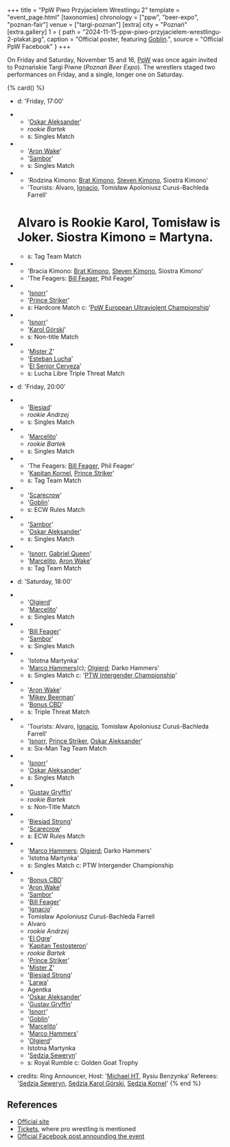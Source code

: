+++
title = "PpW Piwo Przyjacielem Wrestlingu 2"
template = "event_page.html"
[taxonomies]
chronology = ["ppw", "beer-expo", "poznan-fair"]
venue = ["targi-poznan"]
[extra]
city = "Poznań"
[extra.gallery]
1 = { path = "2024-11-15-ppw-piwo-przyjacielem-wrestlingu-2-plakat.jpg", caption = "Official poster, featuring [Goblin](@/w/goblin.md).", source = "Official PpW Facebook" }
+++

On Friday and Saturday, November 15 and 16, [PpW](@/o/ppw.md) was once again invited to Poznańskie Targi Piwne (_Poznań Beer Expo_). The wrestlers staged two performances on Friday, and a single, longer one on Saturday.


{% card() %}
- d: 'Friday, 17:00'
- - '[Oskar Aleksander](@/w/oskar-aleksander.md)'
  - _rookie Bartek_
  - s: Singles Match
- - '[Aron Wake](@/w/aron-wake.md)'
  - '[Sambor](@/w/sambor.md)'
  - s: Singles Match
- - 'Rodzina Kimono: [Brat Kimono](@/w/goblin.md), [Steven Kimono](@/w/biesiad.md), Siostra Kimono'
  - 'Tourists: Alvaro, [Ignacio](@/w/sedzia-kornel.md), Tomisław Apoloniusz Curuś-Bachleda Farrell'
  # Alvaro is Rookie Karol, Tomisław is Joker. Siostra Kimono = Martyna.
  - s: Tag Team Match
- - 'Bracia Kimono: [Brat Kimono](@/w/goblin.md), [Steven Kimono](@/w/biesiad.md), Siostra Kimono'
  - 'The Feagers: [Bill Feager](@/w/feager.md), Phil Feager'
- - '[Isnorr](@/w/isnorr.md)'
  - '[Prince Striker](@/w/royal-striker.md)'
  - s: Hardcore Match
    c: '[PpW European Ultraviolent Championship](@/c/ppw-european-ultraviolent-championship.md)'
- - '[Isnorr](@/w/isnorr.md)'
  - '[Karol Górski](@/w/sedzia-karol-gorski.md)'
  - s: Non-title Match
- - '[Mister Z](@/w/mister-z.md)'
  - '[Esteban Lucha](@/w/biesiad.md)'
  - '[El Senior Cerveza](@/w/goblin.md)'
  - s: Lucha Libre Triple Threat Match

- d: 'Friday, 20:00'
- - '[Biesiad](@/w/biesiad.md)'
  - _rookie Andrzej_
  - s: Singles Match
- - '[Marcelito](@/w/marcelito.md)'
  - _rookie Bartek_
  - s: Singles Match
- - 'The Feagers: [Bill Feager](@/w/feager.md), Phil Feager'
  - '[Kapitan Kornel](@/w/sedzia-kornel.md), [Prince Striker](@/w/royal-striker.md)'
  - s: Tag Team Match
- - '[Scarecrow](@/w/mister-z.md)'
  - '[Goblin](@/w/goblin.md)'
  - s: ECW Rules Match
- - '[Sambor](@/w/sambor.md)'
  - '[Oskar Aleksander](@/w/oskar-aleksander.md)'
  - s: Singles Match
- - '[Isnorr](@/w/isnorr.md), [Gabriel Queen](@/w/gabriel-queen.md)'
  - '[Marcelito](@/w/marcelito.md), [Aron Wake](@/w/aron-wake.md)'
  - s: Tag Team Match

- d: 'Saturday, 18:00'
- - '[Olgierd](@/w/olgierd.md)'
  - '[Marcelito](@/w/marcelito.md)'
  - s: Singles Match
- - '[Bill Feager](@/w/feager.md)'
  - '[Sambor](@/w/sambor.md)'
  - s: Singles Match
- - 'Istotna Martynka'
  - '[Marco Hammers](@/w/marco-hammers.md)(c); [Olgierd](@/w/olgierd.md); Darko Hammers'
  - s: Singles Match
    c: '[PTW Intergender Championship](@/c/ptw-intergender-championship.md)'
- - '[Aron Wake](@/w/aron-wake.md)'
  - '[Mikey Beerman](@/w/goblin.md)'
  - '[Bonus CBD](@/w/gabriel-queen.md)'
  - s: Triple Threat Match
- - 'Tourists: Alvaro, [Ignacio](@/w/sedzia-kornel.md), Tomisław Apoloniusz Curuś-Bachleda Farrell'
  - '[Isnorr](@/w/isnorr.md), [Prince Striker](@/w/royal-striker.md), [Oskar Aleksander](@/w/oskar-aleksander.md)'
  - s: Six-Man Tag Team Match
- - '[Isnorr](@/w/isnorr.md)'
  - '[Oskar Aleksander](@/w/oskar-aleksander.md)'
  - s: Singles Match
- - '[Gustav Gryffin](@/w/gustav-gryffin.md)'
  - _rookie Bartek_
  - s: Non-Title Match
- - '[Biesiad Strong](@/w/biesiad.md)'
  - '[Scarecrow](@/w/mister-z.md)'
  - s: ECW Rules Match
- - '[Marco Hammers](@/w/marco-hammers.md); [Olgierd](@/w/olgierd.md); Darko Hammers'
  - 'Istotna Martynka'
  - s: Singles Match
    c: PTW Intergender Championship
- - '[Bonus CBD](@/w/gabriel-queen.md)'
  - '[Aron Wake](@/w/aron-wake.md)'
  - '[Sambor](@/w/sambor.md)'
  - '[Bill Feager](@/w/feager.md)'
  - '[Ignacio](@/w/sedzia-kornel.md)'
  - Tomisław Apoloniusz Curuś-Bachleda Farrell
  - Alvaro
  - _rookie Andrzej_
  - '[El Ogre](@/w/el-ogre.md)'
  - '[Kapitan Testosteron](@/w/marco-hammers.md)'
  - _rookie Bartek_
  - '[Prince Striker](@/w/royal-striker.md)'
  - '[Mister Z](@/w/mister-z.md)'
  - '[Biesiad Strong](@/w/biesiad.md)'
  - '[Larwa](@/w/goblin.md)'
  - Agentka
  - '[Oskar Aleksander](@/w/oskar-aleksander.md)'
  - '[Gustav Gryffin](@/w/gustav-gryffin.md)'
  - '[Isnorr](@/w/isnorr.md)'
  - '[Goblin](@/w/goblin.md)'
  - '[Marcelito](@/w/marcelito.md)'
  - '[Marco Hammers](@/w/marco-hammers.md)'
  - '[Olgierd](@/w/olgierd.md)'
  - Istotna Martynka
  - '[Sędzia Seweryn](@/w/sedzia-seweryn.md)'
  - s: Royal Rumble
    c: Golden Goat Trophy
- credits:
    Ring Announcer, Host: '[Michael HT](@/w/michael-ht.md), Rysiu Benzynka'
    Referees: '[Sędzia Seweryn](@/w/sedzia-seweryn.md), [Sędzia Karol Górski](@/w/sedzia-karol-gorski.md), [Sędzia Kornel](@/w/sedzia-kornel.md)'
{% end %}

## References

* [Official site](https://targipiwne.pl/)
* [Tickets](https://sklep.targowo.com/targi-piwne/), where pro wrestling is mentioned
* [Official Facebook post announding the event](https://www.facebook.com/OficjalnePPW/posts/pfbid02enHaiiLSDJbPT47DiuCoiEMuwk4TCxGqtfHsGLC7T46xaE4d9rg6ssipBKLivMWnl)
